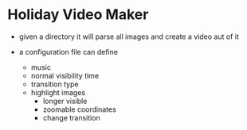 # Holiday Video Maker

- given a directory it will parse all images and create a video aut of it

- a configuration file can define
    - music
	- normal visibility time
	- transition type
	- highlight images
		- longer visible
		- zoomable coordinates
		- change transition

